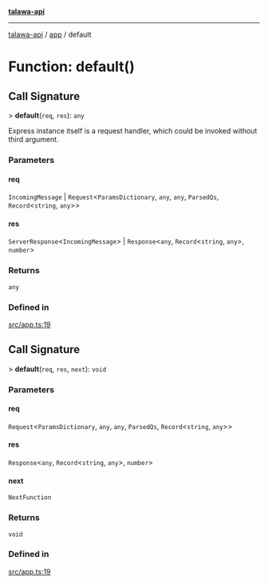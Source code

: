 [**talawa-api**](../../README.md)

***

[talawa-api](../../modules.md) / [app](../README.md) / default

# Function: default()

## Call Signature

\> **default**(`req`, `res`): `any`

Express instance itself is a request handler, which could be invoked without
third argument.

### Parameters

#### req

`IncomingMessage` | `Request`\<`ParamsDictionary`, `any`, `any`, `ParsedQs`, `Record`\<`string`, `any`\>\>

#### res

`ServerResponse`\<`IncomingMessage`\> | `Response`\<`any`, `Record`\<`string`, `any`\>, `number`\>

### Returns

`any`

### Defined in

[src/app.ts:19](https://github.com/PalisadoesFoundation/talawa-api/blob/6bd0fecc1032af2aa70d925c85724d9fec2350f9/src/app.ts#L19)

## Call Signature

\> **default**(`req`, `res`, `next`): `void`

### Parameters

#### req

`Request`\<`ParamsDictionary`, `any`, `any`, `ParsedQs`, `Record`\<`string`, `any`\>\>

#### res

`Response`\<`any`, `Record`\<`string`, `any`\>, `number`\>

#### next

`NextFunction`

### Returns

`void`

### Defined in

[src/app.ts:19](https://github.com/PalisadoesFoundation/talawa-api/blob/6bd0fecc1032af2aa70d925c85724d9fec2350f9/src/app.ts#L19)
